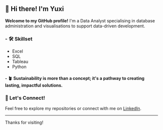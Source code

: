 ## 👋 Hi there! I'm Yuxi

<!--
**Yuxi-Cn/Yuxi-Cn** is a ✨ _special_ ✨ repository because its `README.md` (this file) appears on your GitHub profile.

Here are some ideas to get you started:

- 🔭 I’m currently working on ...
- 🌱 I’m currently learning ...
- 👯 I’m looking to collaborate on ...
- 🤔 I’m looking for help with ...
- 💬 Ask me about ...
- 📫 How to reach me: ...
- 😄 Pronouns: ...
- ⚡ Fun fact: ...
-->



**Welcome to my GitHub profile!** I'm a Data Analyst specialising in database administration and visualisations to support data-driven development.

### - 🛠 **Skillset**
  - Excel
  - SQL
  - Tableau
  - Python

#### - 🪴 **Sustainability** is more than a concept; it's a pathway to creating lasting, impactful solutions.

### 💬 Let's Connect!
Feel free to explore my repositories or connect with me on [LinkedIn](https://www.linkedin.com/in/yuxi-c-3a5b77252/). 

---

Thanks for visiting! 
